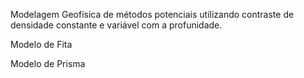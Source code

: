 Modelagem Geofísica de métodos potenciais 
utilizando contraste de densidade constante e variável com a 
profunidade.

Modelo de Fita

Modelo de Prisma